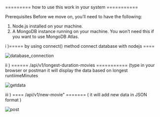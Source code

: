 =========  how to use this work in your system ===========

Prerequisites
Before we move on, you’ll need to have the following:

1) Node.js installed on your machine.
2) A MongoDB instance running on your machine. You won’t need this if you want to use MongoDB Atlas.



i )===== by using connect() method connect database with nodejs ====



![database_connection](https://user-images.githubusercontent.com/108111880/209565473-889363bb-99a7-4c18-82ee-f65377f09ff3.png)



ii ) ====== /api/v1/longest-duration-movies =========== (type in your browser or postman  it will display the data based on longest runtiimeMinutes





![getdata](https://user-images.githubusercontent.com/108111880/209565480-6d9176ba-070d-4f14-b7dd-e9fb1e16ac0d.png)




iii ) ==== /api/v1/new-movie" ======= ( it will add new data in JSON format  )






![post](https://user-images.githubusercontent.com/108111880/209565489-1aa9e578-07ea-4c84-b6b7-3fe833675218.png)

